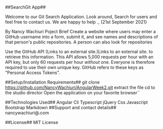 ##SearchGit App##


Welcome to our Git Search Application. Look around, Search for users and feel free to contact us. We are happy to help ., {21st September 2021}

By Nancy Wachiuri
Poject Brief
Create a website where users may enter a GitHub username into a form, submit it, and see names and descriptions of that person's public repositories. A person can also look for repositories

Use the GitHub API (Links to an external site.)Links to an external site. to retrieve this information. This API allows 5,000 requests per hour with an API key, but only 60 requests per hour _without_ one. Everyone is therefore required to use their own unique key. GitHub refers to these keys as "Personal Access Tokens".

##Setup/Installation Requirements##
git clone https://github.com/NancyWachiuri/AngularWeek2.git extract the file cd to the studio director Open the application on your favorite browser``

##Technologies Used##
Angular Cli
Typescript
jQuery
Css
Javascript
Bootstrap
Markdown
##Support and contact details##
nancywachiuri@.com

##License##
MIT License
